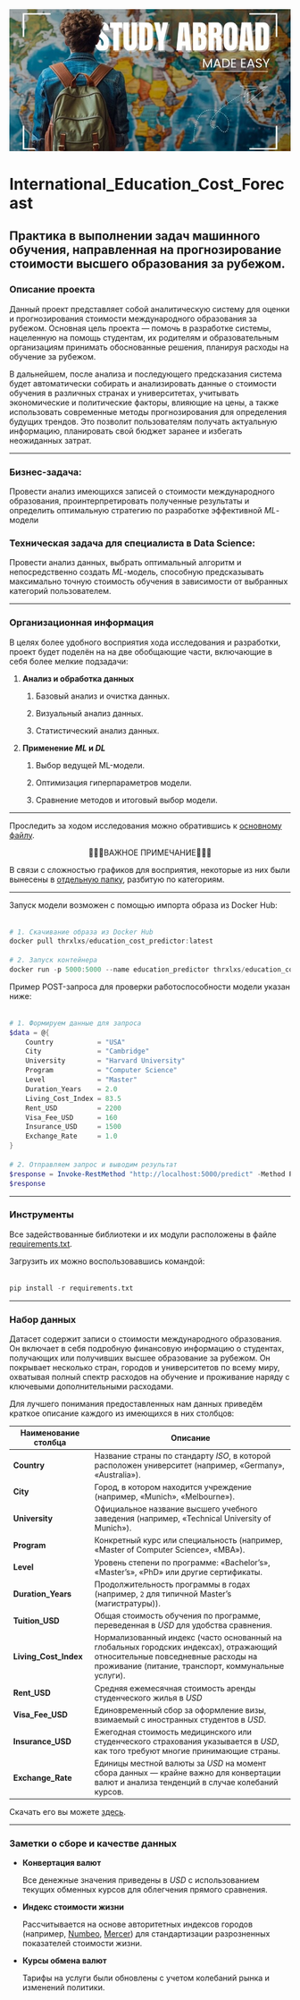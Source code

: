 <img src='data/project_main_image.jpg'>

# International_Education_Cost_Forecast
## Практика в выполнении задач машинного обучения, направленная на прогнозирование стоимости высшего образования за рубежом.

### Описание проекта

Данный проект представляет собой аналитическую систему для оценки и прогнозирования стоимости международного образования за рубежом. Основная цель проекта — помочь в разработке системы, нацеленную на помощь студентам, их родителям и образовательным организациям принимать обоснованные решения, планируя расходы на обучение за рубежом.  

В дальнейшем, после анализа и последующего предсказания система будет автоматически собирать и анализировать данные о стоимости обучения в различных странах и университетах, учитывать экономические и политические факторы, влияющие на цены, а также использовать современные методы прогнозирования для определения будущих трендов. Это позволит пользователям получать актуальную информацию, планировать свой бюджет заранее и избегать неожиданных затрат.

---

### Бизнес-задача:

Провести анализ имеющихся записей о стоимости международного образования, проинтерпретировать полученные результаты и определить оптимальную стратегию по разработке эффективной *ML*-модели

### Техническая задача для специалиста в Data Science:

Провести анализ данных, выбрать оптимальный алгоритм и непосредственно создать *ML*-модель, способную предсказывать максимально точную стоимость обучения в зависимости от выбранных категорий пользователем.

---

### Организационная информация

В целях более удобного восприятия хода исследования и разработки, проект будет поделён на на две обобщающие части, включающие в себя более мелкие подзадачи:

1. **Анализ и обработка данных**

    1. Базовый анализ и очистка данных.

    2. Визуальный анализ данных.

    3. Статистический анализ данных.

2. **Применение *ML* и *DL***

    1. Выбор ведущей ML-модели.

    2. Оптимизация гиперпараметров модели.

    3. Сравнение методов и итоговый выбор модели.

---

Проследить за ходом исследования можно обратившись к [основному файлу](International_Education_Cost_Forecast.ipynb).

<center>

🔹🔹🔹ВАЖНОЕ ПРИМЕЧАНИЕ🔹🔹🔹

</center>

В связи с сложностью графиков для восприятия, некоторые из них были вынесены в [отдельную папку](data/fig_data), разбитую по категориям.

---

Запуск модели возможен с помощью импорта образа из Docker Hub:

```powershell

# 1. Скачивание образа из Docker Hub
docker pull thrxlxs/education_cost_predictor:latest

# 2. Запуск контейнера
docker run -p 5000:5000 --name education_predictor thrxlxs/education_cost_predictor

```

Пример POST-запроса для проверки работоспособности модели указан ниже:

```powershell

# 1. Формируем данные для запроса
$data = @{
    Country           = "USA"
    City              = "Cambridge"
    University        = "Harvard University"
    Program           = "Computer Science"
    Level             = "Master"
    Duration_Years    = 2.0
    Living_Cost_Index = 83.5
    Rent_USD          = 2200
    Visa_Fee_USD      = 160
    Insurance_USD     = 1500
    Exchange_Rate     = 1.0
}

# 2. Отправляем запрос и выводим результат
$response = Invoke-RestMethod "http://localhost:5000/predict" -Method Post -Body ($data | ConvertTo-Json) -ContentType "application/json"
$response

```

---

### Инструменты

Все задействованные библиотеки и их модули расположены в файле [requirements.txt](requirements.txt).

Загрузить их можно воспользовавшись командой:

```py

pip install -r requirements.txt

```

---

### Набор данных

Датасет содержит записи о стоимости международного образования. Он включает в себя подробную финансовую информацию о студентах, получающих или получивших высшее образование за рубежом. Он покрывает несколько стран, городов и университетов по всему миру, охватывая полный спектр расходов на обучение и проживание наряду с ключевыми дополнительными расходами.

Для лучшего понимания предоставленных нам данных приведём краткое описание каждого из имеющихся в них столбцов:

| Наименование столбца | Описание |
| --- | --- |
|**Country**|Название страны по стандарту *ISO*, в которой расположен университет (например, «Germany», «Australia»).|
|**City**|Город, в котором находится учреждение (например, «Munich», «Melbourne»).|
|**University**|Официальное название высшего учебного заведения (например, «Technical University of Munich»).|
|**Program**|Конкретный курс или специальность (например, «Master of Computer Science», «MBA»).|
|**Level**|Уровень степени по программе: «Bachelor’s», «Master’s», «PhD» или другие сертификаты.|
|**Duration_Years**|Продолжительность программы в годах (например, `2` для типичной Master’s (магистратуры)).|
|**Tuition_USD**|Общая стоимость обучения по программе, переведенная в *USD* для удобства сравнения.|
|**Living_Cost_Index**|Нормализованный индекс (часто основанный на глобальных городских индексах), отражающий относительные повседневные расходы на проживание (питание, транспорт, коммунальные услуги).|
|**Rent_USD**|Средняя ежемесячная стоимость аренды студенческого жилья в *USD*|
|**Visa_Fee_USD**|Единовременный сбор за оформление визы, взимаемый с иностранных студентов в *USD*.|
|**Insurance_USD**|Ежегодная стоимость медицинского или студенческого страхования указывается в *USD*, как того требуют многие принимающие страны.|
|**Exchange_Rate**|Единицы местной валюты за *USD* на момент сбора данных — крайне важно для конвертации валют и анализа тенденций в случае колебаний курсов.|

Скачать его вы можете [здесь](https://drive.google.com/file/d/13KYHWYEylvxutoDeGh8PnRhGVn2MTsnr/view?usp=drive_link).

---

### Заметки о сборе и качестве данных

* **Конвертация валют**

  Все денежные значения приведены в *USD* с использованием текущих обменных курсов для облегчения прямого сравнения.

* **Индекс стоимости жизни**

  Рассчитывается на основе авторитетных индексов городов (например, [Numbeo](https://www.numbeo.com/cost-of-living/), [Mercer](https://www.mercer.com/)) для стандартизации разрозненных показателей стоимости жизни.

* **Курсы обмена валют**

  Тарифы на услуги были обновлены с учетом колебаний рынка и изменений политики.
